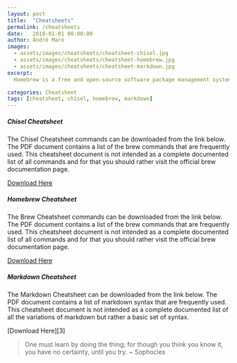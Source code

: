 ```yaml
---
layout: post
title:  "Cheatsheets"
permalink: /cheatsheets
date:   2018-01-01 00:00:00
author: André Maré
images:
  - assets/images/cheatsheets/cheatsheet-chisel.jpg
  - assets/images/cheatsheets/cheatsheet-homebrew.jpg
  - assets/images/cheatsheets/cheatsheet-markdown.jpg
excerpt:
  Homebrew is a free and open-source software package management system that simplifies the installation of software on Apple's macOS operating system. It is known as the missing package manager for macOS. Homebrew is written in the Ruby programming language and targets the version of Ruby that comes installed with the macOS operating system. Homebrew installs packages to their own directory (Cellar) and then symlinks their files into /usr/local.

categories: Cheatsheet
tags: [cheatsheet, chisel, homebrew, markdown]
---
```


##### Chisel Cheatsheet
The Chisel Cheatsheet commands can be downloaded from the link below. The PDF document contains a list of the brew commands that are frequently used. This cheatsheet document is not intended as a complete documented list of all commands and for that you should rather visit the official brew documentation page.

[Download Here][1]

##### Homebrew Cheatsheet
The Brew Cheatsheet commands can be downloaded from the link below. The PDF document contains a list of the brew commands that are frequently used. This cheatsheet document is not intended as a complete documented list of all commands and for that you should rather visit the official brew documentation page.

[Download Here][2]


##### Markdown Cheatsheet
The Markdown Cheatsheet can be downloaded from the link below. The PDF document contains a list of markdown syntax that are frequently used. This cheatsheet document is not intended as a complete documented list of all the variations of markdown but rather a basic set of syntax.

[Download Here][3]


> One must learn by doing the thing; for though you think you know it, you have no certainty, until you try. ~ Sophocles

[1]: {{site.url}}/assets/cheatsheets/cheatsheet-chisel.pdf
[2]: {{site.url}}/assets/cheatsheets/cheatsheet-homebrew.pdf
[2]: {{site.url}}/assets/cheatsheets/cheatsheet-markdown.pdf
